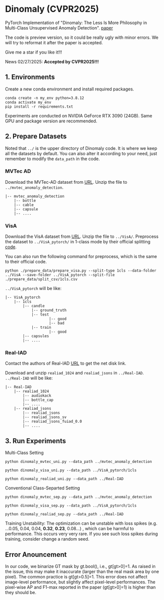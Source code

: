 # Dinomaly (CVPR2025)

PyTorch Implementation of
"Dinomaly: The Less Is More Philosophy in Multi-Class Unsupervised Anomaly Detection".
[paper](https://arxiv.org/abs/2405.14325)

The code is preview version, so it could be really ugly with minor errors. We will try to reformat it after the paper is accepted.

Give me a star if you like it!!!

News 02/27/2025: __Accepted by CVPR2025!!!__

## 1. Environments

Create a new conda environment and install required packages.

```
conda create -n my_env python=3.8.12
conda activate my_env
pip install -r requirements.txt
```
Experiments are conducted on NVIDIA GeForce RTX 3090 (24GB). Same GPU and package version are recommended. 

## 2. Prepare Datasets
Noted that `../` is the upper directory of Dinomaly code. It is where we keep all the datasets by default.
You can also alter it according to your need, just remember to modify the `data_path` in the code. 

### MVTec AD

Download the MVTec-AD dataset from [URL](https://www.mvtec.com/company/research/datasets/mvtec-ad).
Unzip the file to `../mvtec_anomaly_detection`.
```
|-- mvtec_anomaly_detection
    |-- bottle
    |-- cable
    |-- capsule
    |-- ....
```


### VisA

Download the VisA dataset from [URL](https://github.com/amazon-science/spot-diff).
Unzip the file to `../VisA/`. Preprocess the dataset to `../VisA_pytorch/` in 1-class mode by their official splitting 
[code](https://github.com/amazon-science/spot-diff).

You can also run the following command for preprocess, which is the same to their official code.

```
python ./prepare_data/prepare_visa.py --split-type 1cls --data-folder ../VisA --save-folder ../VisA_pytorch --split-file ./prepare_data/split_csv/1cls.csv
```
`../VisA_pytorch` will be like:
```
|-- VisA_pytorch
    |-- 1cls
        |-- candle
            |-- ground_truth
            |-- test
                    |-- good
                    |-- bad
            |-- train
                    |-- good
        |-- capsules
        |-- ....
```
 
### Real-IAD
Contact the authors of Real-IAD [URL](https://realiad4ad.github.io/Real-IAD/) to get the net disk link.

Download and unzip `realiad_1024` and `realiad_jsons` in `../Real-IAD`.
`../Real-IAD` will be like:
```
|-- Real-IAD
    |-- realiad_1024
        |-- audiokack
        |-- bottle_cap
        |-- ....
    |-- realiad_jsons
        |-- realiad_jsons
        |-- realiad_jsons_sv
        |-- realiad_jsons_fuiad_0.0
        |-- ....
```

## 3. Run Experiments
Multi-Class Setting
```
python dinomaly_mvtec_uni.py --data_path ../mvtec_anomaly_detection
```
```
python dinomaly_visa_uni.py --data_path ../VisA_pytorch/1cls
```
```
python dinomaly_realiad_uni.py --data_path ../Real-IAD
```

Conventional Class-Separted Setting
```
python dinomaly_mvtec_sep.py --data_path ../mvtec_anomaly_detection
```
```
python dinomaly_visa_sep.py --data_path ../VisA_pytorch/1cls
```
```
python dinomaly_realiad_sep.py --data_path ../Real-IAD
```

Training Unstability: The optimization can be unstable with loss spikes (e.g. ...0.05, 0.04, 0.04, **0.32**, **0.23**, 0.08...)
, which can be harmful to performance. This occurs very very rare. If you see such loss spikes during training, consider change a random seed.

## Error Anouncement
In our code, we binarize GT mask by gt.bool(), i.e., gt[gt>0]=1.
As raised in the issue, this may make it inaccurate (larger than the real mask area by one pixel). The common practice is gt[gt>0.5]=1.
This error does not affect image-level performance, but slightly affect pixel-level performances. The pixel-wise AP and F1-max reported in the paper (gt[gt>0]=1) is  higher than they should be.
